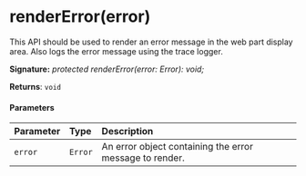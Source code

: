 # renderError(error)



This API should be used to render an error message in the web part display area. Also logs the error message using the trace logger.

**Signature:** _protected renderError(error: Error): void;_

**Returns**: `void`





#### Parameters


| Parameter	   | Type    | Description |
|:-------------|:---------------|:------------|
| `error`    | `Error` | An error object containing the error message to render. |


